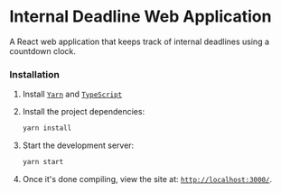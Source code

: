 # Internal Deadline Web Application

A React web application that keeps track of internal deadlines using a countdown clock.

### Installation

1. Install [`Yarn`](https://yarnpkg.com/en/) and [`TypeScript`](https://www.typescriptlang.org)

2. Install the project dependencies:

    ```bash
    yarn install
    ```

3. Start the development server:

    ```bash
    yarn start
    ```

4. Once it's done compiling, view the site at: [`http://localhost:3000/`](http://localhost:3000/).